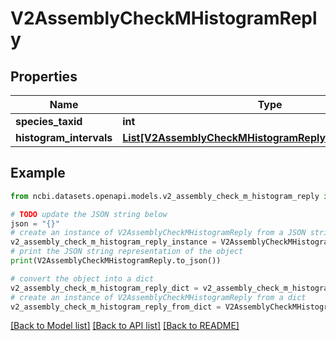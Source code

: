 # V2AssemblyCheckMHistogramReply


## Properties

Name | Type | Description | Notes
------------ | ------------- | ------------- | -------------
**species_taxid** | **int** |  | [optional] 
**histogram_intervals** | [**List[V2AssemblyCheckMHistogramReplyHistogramInterval]**](V2AssemblyCheckMHistogramReplyHistogramInterval.md) |  | [optional] 

## Example

```python
from ncbi.datasets.openapi.models.v2_assembly_check_m_histogram_reply import V2AssemblyCheckMHistogramReply

# TODO update the JSON string below
json = "{}"
# create an instance of V2AssemblyCheckMHistogramReply from a JSON string
v2_assembly_check_m_histogram_reply_instance = V2AssemblyCheckMHistogramReply.from_json(json)
# print the JSON string representation of the object
print(V2AssemblyCheckMHistogramReply.to_json())

# convert the object into a dict
v2_assembly_check_m_histogram_reply_dict = v2_assembly_check_m_histogram_reply_instance.to_dict()
# create an instance of V2AssemblyCheckMHistogramReply from a dict
v2_assembly_check_m_histogram_reply_from_dict = V2AssemblyCheckMHistogramReply.from_dict(v2_assembly_check_m_histogram_reply_dict)
```
[[Back to Model list]](../README.md#documentation-for-models) [[Back to API list]](../README.md#documentation-for-api-endpoints) [[Back to README]](../README.md)


